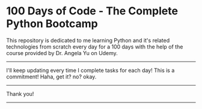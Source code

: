 # 100 Days of Code - The Complete Python Bootcamp

This repository is dedicated to me learning Python and it's related technologies from scratch every day for a 100 days with the help of the course provided by Dr. Angela Yu on Udemy.

---

I'll keep updating every time I complete tasks for each day! This is a commitment! Haha, get it? no? okay.

---

Thank you!

---
